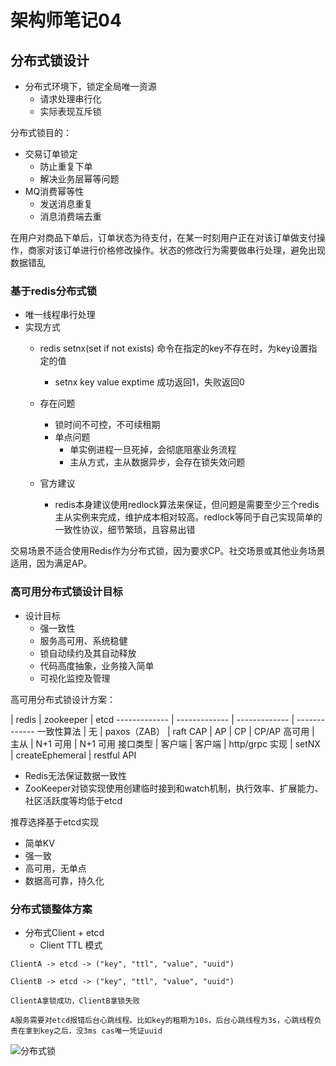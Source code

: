 # 架构师笔记04

## 分布式锁设计

* 分布式环境下，锁定全局唯一资源
	* 请求处理串行化
	* 实际表现互斥锁

分布式锁目的：

* 交易订单锁定
	* 防止重复下单
	* 解决业务层幂等问题
* MQ消费幂等性
	* 发送消息重复
	* 消息消费端去重

在用户对商品下单后，订单状态为待支付，在某一时刻用户正在对该订单做支付操作，商家对该订单进行价格修改操作。状态的修改行为需要做串行处理，避免出现数据错乱

### 基于redis分布式锁

- 唯一线程串行处理
- 实现方式
	* redis setnx(set if not exists) 命令在指定的key不存在时，为key设置指定的值
		* setnx key value exptime 成功返回1，失败返回0

	* 存在问题
		* 锁时间不可控，不可续租期
		* 单点问题
			* 单实例进程一旦死掉，会彻底阻塞业务流程
			* 主从方式，主从数据异步，会存在锁失效问题
	* 官方建议
		* redis本身建议使用redlock算法来保证，但问题是需要至少三个redis主从实例来完成，维护成本相对较高。redlock等同于自己实现简单的一致性协议，细节繁琐，且容易出错

交易场景不适合使用Redis作为分布式锁，因为要求CP。社交场景或其他业务场景适用，因为满足AP。

### 高可用分布式锁设计目标

- 设计目标
	* 强一致性
	* 服务高可用、系统稳健
	* 锁自动续约及其自动释放
	* 代码高度抽象，业务接入简单
	* 可视化监控及管理

高可用分布式锁设计方案：

  | redis |  zookeeper | etcd
------------- | ------------- | ------------- | -------------
一致性算法 | 无 | paxos（ZAB） | raft
CAP | AP | CP | CP/AP
高可用 | 主从 | N+1 可用 | N+1 可用
接口类型 | 客户端 | 客户端 | http/grpc
实现 | setNX | createEphemeral | restful API

* Redis无法保证数据一致性
* ZooKeeper对锁实现使用创建临时接到和watch机制，执行效率、扩展能力、社区活跃度等均低于etcd

推荐选择基于etcd实现

* 简单KV
* 强一致
* 高可用，无单点
* 数据高可靠，持久化

### 分布式锁整体方案

- 分布式Client + etcd
	* Client TTL 模式

```
ClientA -> etcd -> ("key", "ttl", "value", "uuid")

ClientB -> etcd -> ("key", "ttl", "value", "uuid")

ClientA拿锁成功，ClientB拿锁失败

A服务需要对etcd报错后台心跳线程。比如key的租期为10s，后台心跳线程为3s，心跳线程负责在拿到key之后，没3ms cas唯一凭证uuid

```
![分布式锁]()
